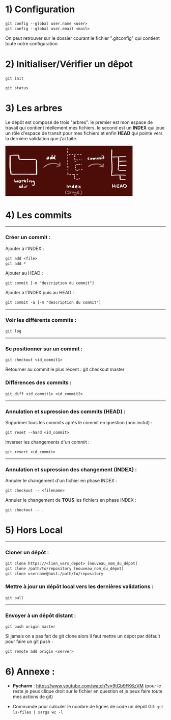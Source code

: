 # 1) Configuration
```
git config --global user.name <user>
git config --global user.email <mail>
```
On peut retrouver sur le dossier courant le fichier ".gitconfig" qui contient toute notre configuration

# 2) Initialiser/Vérifier un dêpot
```
git init
```
```
git status
```

# 3) Les arbres
Le dépôt est composé de trois "arbres". le premier est mon espace de travail qui contient réellement mes fichiers. le second est un **INDEX** qui joue un rôle d'espace de transit pour mes fichiers et enfin **HEAD** qui pointe vers la dernière validation que j'ai faite.

<img src="img/trees.jpg" width=400>

# 4) Les commits

__________
### Créer un commit :
Ajouter à l'INDEX :
```
git add <file>
git add *
```

Ajouter au HEAD :
```
git commit [-m "description du commit"]
```
Ajouter à l'INDEX puis au HEAD :
```
git commit -a [-m "description du commit"]
```
__________
### Voir les différents commits :
```
git log
```
__________
### Se positionner sur un commit :
```
git checkout <id_commit1>
```
Retourner au commit le plus récent :
git checkout master

### Différences des commits :
```
git diff <id_commit1> <id_commit2>
```
__________
### Annulation et supression des commits (HEAD) :
Supprimer tous les commits aprés le commit en question (non inclut) :
```
git reset --hard <id_commit>
```

Inverser les changements d'un commit :
```
git revert <id_commit>
```
__________
### Annulation et supression des changement (INDEX) :
Annuler le changement d'un fichier en phase INDEX :
```
git checkout -- <filename>
```
Annuler le changement de **TOUS** les fichiers en phase INDEX :
```
git checkout -- .
```

# 5) Hors Local

__________
### Cloner un dépôt :
```
git clone https://<lien_vers_depot> [nouveau_nom_du_dépot]
git clone /path/to/repository [nouveau_nom_du_dépot]
git clone username@host:/path/to/repository
```


### Mettre à jour un dépôt local vers les dernières validations :
```
git pull
```

__________
### Envoyer à un dépôt distant :
```
git push origin master
```
Si jamais on a pas fait de git clone alors il faut mettre un dépot par défault pour faire un git push : 
```
git remote add origin <server>
```

# 6) Annexe :

- **Pycharm** : https://www.youtube.com/watch?v=9tGb9FK6zVM (pour le reste je peux clique droit sur le fichier en question et je peux faire toute mes actions de git)

- Commande pour calculer le nombre de lignes de code un dépôt Git:  ```git ls-files | xargs wc -l```
